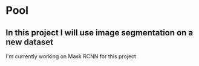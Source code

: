# Pool

## In this project I will use image segmentation on a new dataset
  
  
I'm currently working on Mask RCNN for this project


